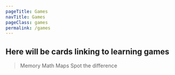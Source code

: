 ```yaml
---
pageTitle: Games
navTitle: Games
pageClass: games
permalink: /games
---
```


## Here will be cards linking to learning games

> Memory
> Math
> Maps
> Spot the difference



